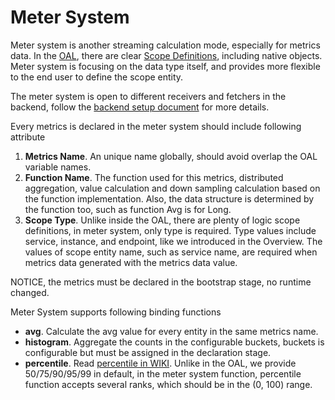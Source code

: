 # Meter System
Meter system is another streaming calculation mode, especially for metrics data. In the [OAL](oal.md), there are clear 
[Scope Definitions](scope-definitions.md), including native objects. Meter system is focusing on the data type itself,
and provides more flexible to the end user to define the scope entity.

The meter system is open to different receivers and fetchers in the backend, 
follow the [backend setup document](../setup/backend/backend-setup.md) for more details.

Every metrics is declared in the meter system should include following attribute
1. **Metrics Name**. An unique name globally, should avoid overlap the OAL variable names.
1. **Function Name**. The function used for this metrics, distributed aggregation, value calculation and down sampling calculation
based on the function implementation. Also, the data structure is determined by the function too, such as function Avg is for Long.
1. **Scope Type**. Unlike inside the OAL, there are plenty of logic scope definitions, in meter system, only type is required. 
Type values include service, instance, and endpoint, like we introduced in the Overview.
The values of scope entity name, such as service name, are required when metrics data generated with the metrics data value.

NOTICE, the metrics must be declared in the bootstrap stage, no runtime changed.

Meter System supports following binding functions
- **avg**. Calculate the avg value for every entity in the same metrics name.
- **histogram**. Aggregate the counts in the configurable buckets, buckets is configurable but must be assigned in the declaration stage.
- **percentile**. Read [percentile in WIKI](https://en.wikipedia.org/wiki/Percentile). Unlike in the OAL, we provide
50/75/90/95/99 in default, in the meter system function, percentile function accepts several ranks, which should be in
the (0, 100) range.

## 
